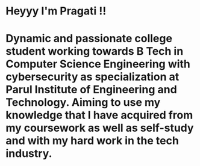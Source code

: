 # Heyyy I'm Pragati !!
# Dynamic and passionate college student working towards B Tech in Computer Science Engineering with cybersecurity as specialization at Parul Institute of Engineering and Technology. Aiming to use my knowledge that I have acquired from my coursework as well as self-study and with my hard work in the tech industry.
